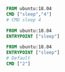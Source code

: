 ```dockerfile
FROM ubuntu:18.04
CMD ["sleep","4"]
# CMD sleep 4
```

```dockerfile
FROM ubuntu:18.04
ENTRYPOINT ["sleep"]
```

```dockerfile
FROM ubuntu:18.04
ENTRYPOINT ["sleep"]
# Default
CMD ["2"]
```
